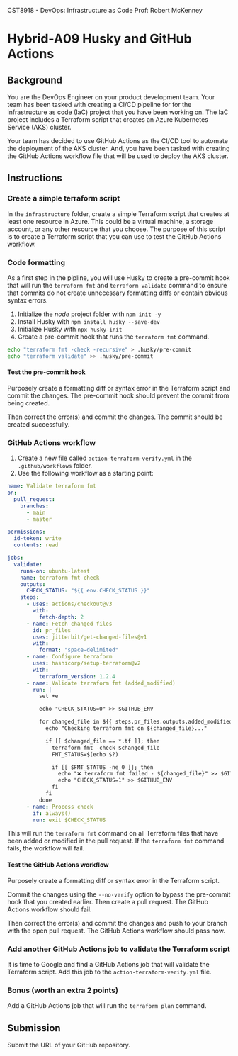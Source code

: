 CST8918 - DevOps: Infrastructure as Code
Prof: Robert McKenney

# Hybrid-A09 Husky and GitHub Actions

## Background

You are the DevOps Engineer on your product development team. Your team has been tasked with creating a CI/CD pipeline for for the infrastructure as code (IaC) project that you have been working on. The IaC project includes a Terraform script that creates an Azure Kubernetes Service (AKS) cluster.

Your team has decided to use GitHub Actions as the CI/CD tool to automate the deployment of the AKS cluster. And, you have been tasked with creating the GitHub Actions workflow file that will be used to deploy the AKS cluster.

## Instructions

### Create a simple terraform script

In the `infrastructure` folder, create a simple Terraform script that creates at least one resource in Azure. This could be a virtual machine, a storage account, or any other resource that you choose. The purpose of this script is to create a Terraform script that you can use to test the GitHub Actions workflow.

### Code formatting

As a first step in the pipline, you will use Husky to create a pre-commit hook that will run the `terraform fmt` and `terraform validate` command to ensure that commits do not create unnecessary formatting diffs or contain obvious syntax errors.

1. Initialize the _node_ project folder with `npm init -y`
2. Install Husky with `npm install husky --save-dev`
3. Initialize Husky with `npx husky-init`
4. Create a pre-commit hook that runs the `terraform fmt` command.

```sh
echo "terraform fmt -check -recursive" > .husky/pre-commit
echo "terraform validate" >> .husky/pre-commit
```

#### Test the pre-commit hook

Purposely create a formatting diff or syntax error in the Terraform script and commit the changes. The pre-commit hook should prevent the commit from being created.

Then correct the error(s) and commit the changes. The commit should be created successfully.

### GitHub Actions workflow

1. Create a new file called `action-terraform-verify.yml` in the `.github/workflows` folder.
2. Use the following workflow as a starting point:

```yml
name: Validate terraform fmt
on:
  pull_request:
    branches:
      - main
      - master

permissions:
  id-token: write
  contents: read

jobs:
  validate:
    runs-on: ubuntu-latest
    name: terraform fmt check
    outputs:
      CHECK_STATUS: "${{ env.CHECK_STATUS }}"
    steps:
      - uses: actions/checkout@v3
        with:
          fetch-depth: 2
      - name: Fetch changed files
        id: pr_files
        uses: jitterbit/get-changed-files@v1
        with:
          format: "space-delimited"
      - name: Configure terraform
        uses: hashicorp/setup-terraform@v2
        with:
          terraform_version: 1.2.4
      - name: Validate terraform fmt (added_modified)
        run: |
          set +e

          echo "CHECK_STATUS=0" >> $GITHUB_ENV

          for changed_file in ${{ steps.pr_files.outputs.added_modified }}; do
            echo "Checking terraform fmt on ${changed_file}..."

            if [[ $changed_file == *.tf ]]; then
              terraform fmt -check $changed_file
              FMT_STATUS=$(echo $?)

              if [[ $FMT_STATUS -ne 0 ]]; then
                echo "❌ terraform fmt failed - ${changed_file}" >> $GITHUB_STEP_SUMMARY
                echo "CHECK_STATUS=1" >> $GITHUB_ENV
              fi
            fi
          done
      - name: Process check
        if: always()
        run: exit $CHECK_STATUS
```

This will run the `terraform fmt` command on all Terraform files that have been added or modified in the pull request. If the `terraform fmt` command fails, the workflow will fail.

#### Test the GitHub Actions workflow

Purposely create a formatting diff or syntax error in the Terraform script.

Commit the changes using the `--no-verify` option to bypass the pre-commit hook that you created earlier. Then create a pull request. The GitHub Actions workflow should fail.

Then correct the error(s) and commit the changes and push to your branch with the open pull request. The GitHub Actions workflow should pass now.

### Add another GitHub Actions job to validate the Terraform script

It is time to Google and find a GitHub Actions job that will validate the Terraform script. Add this job to the `action-terraform-verify.yml` file.

### Bonus (worth an extra 2 points)

Add a GitHub Actions job that will run the `terraform plan` command.

## Submission

Submit the URL of your GitHub repository.
